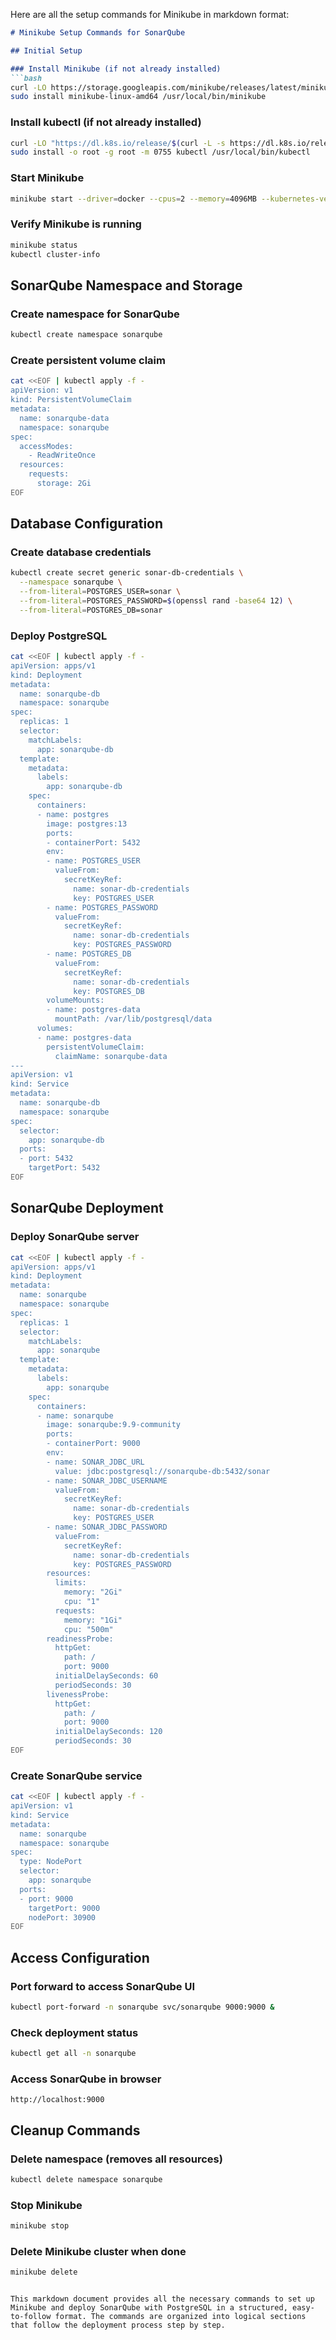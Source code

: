 Here are all the setup commands for Minikube in markdown format:

```markdown
# Minikube Setup Commands for SonarQube

## Initial Setup

### Install Minikube (if not already installed)
```bash
curl -LO https://storage.googleapis.com/minikube/releases/latest/minikube-linux-amd64
sudo install minikube-linux-amd64 /usr/local/bin/minikube
```

### Install kubectl (if not already installed)
```bash
curl -LO "https://dl.k8s.io/release/$(curl -L -s https://dl.k8s.io/release/stable.txt)/bin/linux/amd64/kubectl"
sudo install -o root -g root -m 0755 kubectl /usr/local/bin/kubectl
```

### Start Minikube
```bash
minikube start --driver=docker --cpus=2 --memory=4096MB --kubernetes-version=stable
```

### Verify Minikube is running
```bash
minikube status
kubectl cluster-info
```

## SonarQube Namespace and Storage

### Create namespace for SonarQube
```bash
kubectl create namespace sonarqube
```

### Create persistent volume claim
```bash
cat <<EOF | kubectl apply -f -
apiVersion: v1
kind: PersistentVolumeClaim
metadata:
  name: sonarqube-data
  namespace: sonarqube
spec:
  accessModes:
    - ReadWriteOnce
  resources:
    requests:
      storage: 2Gi
EOF
```

## Database Configuration

### Create database credentials
```bash
kubectl create secret generic sonar-db-credentials \
  --namespace sonarqube \
  --from-literal=POSTGRES_USER=sonar \
  --from-literal=POSTGRES_PASSWORD=$(openssl rand -base64 12) \
  --from-literal=POSTGRES_DB=sonar
```

### Deploy PostgreSQL
```bash
cat <<EOF | kubectl apply -f -
apiVersion: apps/v1
kind: Deployment
metadata:
  name: sonarqube-db
  namespace: sonarqube
spec:
  replicas: 1
  selector:
    matchLabels:
      app: sonarqube-db
  template:
    metadata:
      labels:
        app: sonarqube-db
    spec:
      containers:
      - name: postgres
        image: postgres:13
        ports:
        - containerPort: 5432
        env:
        - name: POSTGRES_USER
          valueFrom:
            secretKeyRef:
              name: sonar-db-credentials
              key: POSTGRES_USER
        - name: POSTGRES_PASSWORD
          valueFrom:
            secretKeyRef:
              name: sonar-db-credentials
              key: POSTGRES_PASSWORD
        - name: POSTGRES_DB
          valueFrom:
            secretKeyRef:
              name: sonar-db-credentials
              key: POSTGRES_DB
        volumeMounts:
        - name: postgres-data
          mountPath: /var/lib/postgresql/data
      volumes:
      - name: postgres-data
        persistentVolumeClaim:
          claimName: sonarqube-data
---
apiVersion: v1
kind: Service
metadata:
  name: sonarqube-db
  namespace: sonarqube
spec:
  selector:
    app: sonarqube-db
  ports:
  - port: 5432
    targetPort: 5432
EOF
```

## SonarQube Deployment

### Deploy SonarQube server
```bash
cat <<EOF | kubectl apply -f -
apiVersion: apps/v1
kind: Deployment
metadata:
  name: sonarqube
  namespace: sonarqube
spec:
  replicas: 1
  selector:
    matchLabels:
      app: sonarqube
  template:
    metadata:
      labels:
        app: sonarqube
    spec:
      containers:
      - name: sonarqube
        image: sonarqube:9.9-community
        ports:
        - containerPort: 9000
        env:
        - name: SONAR_JDBC_URL
          value: jdbc:postgresql://sonarqube-db:5432/sonar
        - name: SONAR_JDBC_USERNAME
          valueFrom:
            secretKeyRef:
              name: sonar-db-credentials
              key: POSTGRES_USER
        - name: SONAR_JDBC_PASSWORD
          valueFrom:
            secretKeyRef:
              name: sonar-db-credentials
              key: POSTGRES_PASSWORD
        resources:
          limits:
            memory: "2Gi"
            cpu: "1"
          requests:
            memory: "1Gi"
            cpu: "500m"
        readinessProbe:
          httpGet:
            path: /
            port: 9000
          initialDelaySeconds: 60
          periodSeconds: 30
        livenessProbe:
          httpGet:
            path: /
            port: 9000
          initialDelaySeconds: 120
          periodSeconds: 30
EOF
```

### Create SonarQube service
```bash
cat <<EOF | kubectl apply -f -
apiVersion: v1
kind: Service
metadata:
  name: sonarqube
  namespace: sonarqube
spec:
  type: NodePort
  selector:
    app: sonarqube
  ports:
  - port: 9000
    targetPort: 9000
    nodePort: 30900
EOF
```

## Access Configuration

### Port forward to access SonarQube UI
```bash
kubectl port-forward -n sonarqube svc/sonarqube 9000:9000 &
```

### Check deployment status
```bash
kubectl get all -n sonarqube
```

### Access SonarQube in browser
```
http://localhost:9000
```

## Cleanup Commands

### Delete namespace (removes all resources)
```bash
kubectl delete namespace sonarqube
```

### Stop Minikube
```bash
minikube stop
```

### Delete Minikube cluster when done
```bash
minikube delete
```
```

This markdown document provides all the necessary commands to set up Minikube and deploy SonarQube with PostgreSQL in a structured, easy-to-follow format. The commands are organized into logical sections that follow the deployment process step by step.